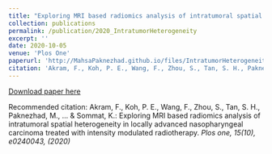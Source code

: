 ```yaml
---
title: "Exploring MRI based radiomics analysis of intratumoral spatial heterogeneity in locally advanced nasopharyngeal carcinoma treated with intensity modulated radiotherapy"
collection: publications
permalink: /publication/2020_IntratumorHeterogeneity
excerpt: ''
date: 2020-10-05
venue: 'Plos One'
paperurl: 'http://MahsaPaknezhad.github.io/files/IntratumorHeterogeneity.pdf'
citation: 'Akram, F., Koh, P. E., Wang, F., Zhou, S., Tan, S. H., Paknezhad, M., ... & Sommat, K.: Exploring MRI based radiomics analysis of intratumoral spatial heterogeneity in locally advanced nasopharyngeal carcinoma treated with intensity modulated radiotherapy. <i>Plos one<i>, 15(10), e0240043, (2020).'
---
```


[Download paper here](http://MahsaPaknezhad.github.io/files/IntratumorHeterogeneity.pdf)

Recommended citation: Akram, F., Koh, P. E., Wang, F., Zhou, S., Tan, S. H., Paknezhad, M., ... & Sommat, K.: Exploring MRI based radiomics analysis of intratumoral spatial heterogeneity in locally advanced nasopharyngeal carcinoma treated with intensity modulated radiotherapy. <i>Plos one<i>, 15(10), e0240043, (2020)
